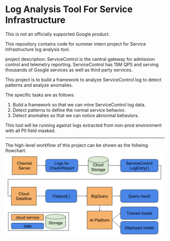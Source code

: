 # Log Analysis Tool For Service Infrastructure

This is not an officially supported Google product.

This repository contains code for summer intern project for Service Infrastructure log analysis tool.

project description:
ServiceControl is the central gateway for admission control and telemetry reporting. ServiceControl has 15M QPS and serving thousands of Google services as well as third party services.

This project is to build a framework to analyze ServiceControl log to detect patterns and analyze anomalies.

The specific tasks are as follows:
1) Build a framework so that we can mine ServiceControl log data.
2) Detect patterns to define the normal service behavior.
3) Detect anomalies so that we can notice abnormal behaviors.

This tool will be running against logs extracted from non-prod environment with all PII field masked.   

****

The high-level workflow of this project can be shown as the follwing flowchart:
![high-level flowchart](https://github.com/googleinterns/log-tool-for-service-infrastructure/blob/master/docs/images/High-level-flowchart.png?raw=true)
